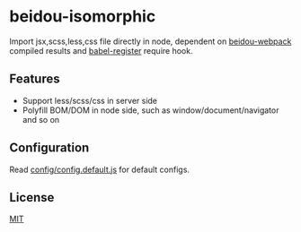 # beidou-isomorphic

Import jsx,scss,less,css file directly in node, dependent on [beidou-webpack](../beidou-webpack/README.md) compiled results and [babel-register](https://babeljs.io/docs/usage/babel-register/) require hook.

## Features

- Support less/scss/css in server side
- Polyfill BOM/DOM in node side, such as window/document/navigator and so on

## Configuration

Read [config/config.default.js](./config/config.default.js) for default configs.

## License

[MIT](LICENSE)

